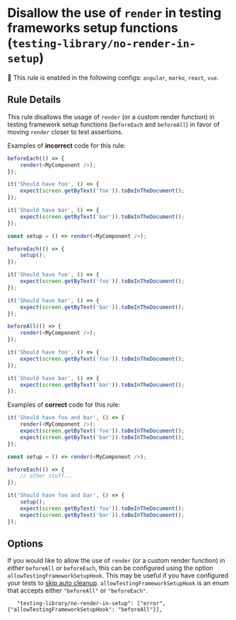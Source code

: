 # Disallow the use of `render` in testing frameworks setup functions (`testing-library/no-render-in-setup`)

💼 This rule is enabled in the following configs: `angular`, `marko`, `react`, `vue`.

<!-- end auto-generated rule header -->

## Rule Details

This rule disallows the usage of `render` (or a custom render function) in testing framework setup functions (`beforeEach` and `beforeAll`) in favor of moving `render` closer to test assertions.

Examples of **incorrect** code for this rule:

```js
beforeEach(() => {
	render(<MyComponent />);
});

it('Should have foo', () => {
	expect(screen.getByText('foo')).toBeInTheDocument();
});

it('Should have bar', () => {
	expect(screen.getByText('bar')).toBeInTheDocument();
});
```

```js
const setup = () => render(<MyComponent />);

beforeEach(() => {
	setup();
});

it('Should have foo', () => {
	expect(screen.getByText('foo')).toBeInTheDocument();
});

it('Should have bar', () => {
	expect(screen.getByText('bar')).toBeInTheDocument();
});
```

```js
beforeAll(() => {
	render(<MyComponent />);
});

it('Should have foo', () => {
	expect(screen.getByText('foo')).toBeInTheDocument();
});

it('Should have bar', () => {
	expect(screen.getByText('bar')).toBeInTheDocument();
});
```

Examples of **correct** code for this rule:

```js
it('Should have foo and bar', () => {
	render(<MyComponent />);
	expect(screen.getByText('foo')).toBeInTheDocument();
	expect(screen.getByText('bar')).toBeInTheDocument();
});
```

```js
const setup = () => render(<MyComponent />);

beforeEach(() => {
	// other stuff...
});

it('Should have foo and bar', () => {
	setup();
	expect(screen.getByText('foo')).toBeInTheDocument();
	expect(screen.getByText('bar')).toBeInTheDocument();
});
```

## Options

If you would like to allow the use of `render` (or a custom render function) in _either_ `beforeAll` or `beforeEach`, this can be configured using the option `allowTestingFrameworkSetupHook`. This may be useful if you have configured your tests to [skip auto cleanup](https://testing-library.com/docs/react-testing-library/setup#skipping-auto-cleanup). `allowTestingFrameworkSetupHook` is an enum that accepts either `"beforeAll"` or `"beforeEach"`.

```
   "testing-library/no-render-in-setup": ["error", {"allowTestingFrameworkSetupHook": "beforeAll"}],
```

